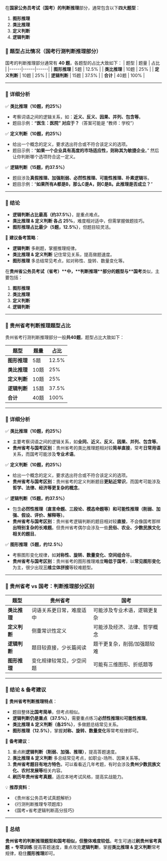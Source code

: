 在**国家公务员考试（国考）**的**判断推理**部分，通常包含以下**四大题型**：  

1. **图形推理**  
2. **类比推理**  
3. **定义判断**  
4. **逻辑判断**  

### **📌 题型占比情况（国考行测判断推理部分）**
国考的判断推理部分通常有 **40 题**，各题型的占比大致如下：
| 题型 | 题量 | 占比 |
|------|------|------|
| **图形推理** | 5题 | 12.5% |
| **类比推理** | 10题 | 25% |
| **定义判断** | 10题 | 25% |
| **逻辑判断** | 15题 | 37.5% |
| **合计** | 40题 | 100% |

---

### **📌 详细分析**
✅ **类比推理（10题，约25%）**  
- 考察词语之间的逻辑关系，如：**近义、反义、因果、并列、包含等**。  
- 题目示例：**“医生：医院” 对应于？**（答案可能是 “教师：学校”）  

✅ **定义判断（10题，约25%）**  
- 给出一个概念的定义，要求选出符合或不符合该定义的选项。  
- 题目示例：“**如果一个企业具有高度的市场适应性，则称其为敏捷企业**。” 然后让你判断哪个选项符合这一定义。  

✅ **逻辑判断（15题，约37.5%）**  
- 题目涉及**真假推理、加强削弱、必然性推理、可能性推理、朴素逻辑**等。  
- 题目示例：“**如果所有A都是B，那么C是A，则C是B。此推理是否成立？**”  

---

### **📌 结论**
- **逻辑判断占比最高（约37.5%）**，是重点难点。  
- **类比推理 & 定义判断 各占 25%**，难度相对适中，但需掌握做题技巧。  
- **图形推理占比最少（5题，12.5%）**，但题目较灵活。  

📌 **建议备考策略**：
- **逻辑判断** 多刷题，掌握推理规律。  
- **类比推理 & 定义判断** 记住常见关系，提高做题速度。  
- **图形推理** 多总结常见考点，如对称性、旋转、数量变化等。





在**贵州省公务员考试（省考）\**中，\*\*判断推理\*\*部分的题型与\**国考**类似，主要包括：

1. **图形推理**
2. **类比推理**
3. **定义判断**
4. **逻辑判断**

------

### **📌 贵州省考判断推理题型占比**

贵州省考行测判断推理部分一般**共40题**，题型占比大致如下：

| 题型         | 题量 | 占比  |
| ------------ | ---- | ----- |
| **图形推理** | 5题  | 12.5% |
| **类比推理** | 10题 | 25%   |
| **定义判断** | 10题 | 25%   |
| **逻辑判断** | 15题 | 37.5% |
| **合计**     | 40题 | 100%  |

------

### **📌 详细分析**

✅ **类比推理（10题，约25%）**

- 主要考察词语之间的逻辑关系，如**全同、近义、反义、因果、并列、包含等**。
- **贵州省考与国考区别**：贵州省考的类比推理题相对较**简单直接**，常考**日常用语**关系，而国考可能涉及**专业术语**。

✅ **定义判断（10题，约25%）**

- 给出一个概念的定义，要求选出符合或不符合该定义的选项。
- **贵州省考与国考区别**：贵州省考的定义判断题目**更贴近常识**，而国考可能涉及**哲学、法律、经济等更复杂的概念**。

✅ **逻辑判断（15题，约37.5%）**

- 包含**必然性推理（直言命题、三段论、模态命题等）和可能性推理（削弱、加强、假设、评价、解释等）**。
- **贵州省考与国考区别**：贵州省考逻辑判断的题目相对较**直接**，不会像国考那样**出特别复杂的长难题**。但贵州省考偶尔会涉及一些**民俗、农业、少数民族文化相关的题目**。

✅ **图形推理（5题，约12.5%）**

- 考察图形变化规律，如**对称性、旋转、数量变化、空间组合**等。
- **贵州省考与国考区别**：贵州省考的图形推理难度**略低于国考**，以**常见图形变化**为主，很少出现**三维立体拼接**等较难题型。

------

### **📌 贵州省考 vs 国考：判断推理部分区别**

| 题型         | 贵州省考                 | 国考                         |
| ------------ | ------------------------ | ---------------------------- |
| **类比推理** | 词语关系更日常，难度适中 | 可能涉及专业术语，逻辑更复杂 |
| **定义判断** | 侧重常识性定义           | 可能涉及经济、法律、哲学概念 |
| **逻辑判断** | 题目较直接，少长篇阅读   | 题干更复杂，削弱/加强题较难  |
| **图形推理** | 变化规律较常见，少空间题 | 可能有三维图形、折纸题等     |

------

### **📌 结论 & 备考建议**

📌 **贵州省考判断推理特点**：

- 题目整体**比国考简单**，但考点相似。
- **逻辑判断仍是重点（37.5%）**，需要重点练习**必然性推理**和**可能性推理**。
- **类比推理 & 定义判断（各25%）**，多做题总结常见关系。
- **图形推理（12.5%）**，掌握**对称、旋转、数量变化**等常考规律即可。

📌 **备考建议**：

1. 重点刷**逻辑判断（削弱、加强、推理）**，提高答题速度。
2. **类比推理 & 定义判断** 多总结常见考点，如职业-场所、因果关系等。
3. **贵州省考题目有地方特色**，可以看看近几年考题，有时会涉及**贵州少数民族文化、农村发展等**相关内容。
4. **刷历年贵州省考真题**，适应本地考试风格，提高实战能力。

💡 **推荐资料**：

- 《贵州省公务员考试真题解析》
- 《行测判断推理专项题库》
- 《国考+省考逻辑判断高分技巧》

------

### **📌 总结**

**贵州省考的判断推理题型和国考相似，但整体难度较低**。考生可通过**刷贵州省考真题** + **专项训练** 提高答题速度，重点攻克**逻辑判断**，掌握**类比推理 & 定义判断**常考规律，稳住**图形推理**即可。